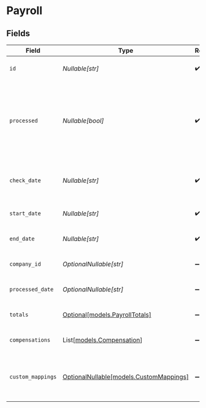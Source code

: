 # Payroll


## Fields

| Field                                                                                                       | Type                                                                                                        | Required                                                                                                    | Description                                                                                                 | Example                                                                                                     |
| ----------------------------------------------------------------------------------------------------------- | ----------------------------------------------------------------------------------------------------------- | ----------------------------------------------------------------------------------------------------------- | ----------------------------------------------------------------------------------------------------------- | ----------------------------------------------------------------------------------------------------------- |
| `id`                                                                                                        | *Nullable[str]*                                                                                             | :heavy_check_mark:                                                                                          | A unique identifier for an object.                                                                          | 12345                                                                                                       |
| `processed`                                                                                                 | *Nullable[bool]*                                                                                            | :heavy_check_mark:                                                                                          | Whether or not the payroll has been successfully processed. Note that processed payrolls cannot be updated. | false                                                                                                       |
| `check_date`                                                                                                | *Nullable[str]*                                                                                             | :heavy_check_mark:                                                                                          | The date on which employees will be paid for the payroll.                                                   | 2022-04-08                                                                                                  |
| `start_date`                                                                                                | *Nullable[str]*                                                                                             | :heavy_check_mark:                                                                                          | The start date, inclusive, of the pay period.                                                               | 2022-04-08                                                                                                  |
| `end_date`                                                                                                  | *Nullable[str]*                                                                                             | :heavy_check_mark:                                                                                          | The end date, inclusive, of the pay period.                                                                 | 2022-04-21                                                                                                  |
| `company_id`                                                                                                | *OptionalNullable[str]*                                                                                     | :heavy_minus_sign:                                                                                          | The unique identifier of the company.                                                                       | 23456                                                                                                       |
| `processed_date`                                                                                            | *OptionalNullable[str]*                                                                                     | :heavy_minus_sign:                                                                                          | The date the payroll was processed.                                                                         | 2022-04-08                                                                                                  |
| `totals`                                                                                                    | [Optional[models.PayrollTotals]](../models/payrolltotals.md)                                                | :heavy_minus_sign:                                                                                          | The overview of the payroll totals.                                                                         |                                                                                                             |
| `compensations`                                                                                             | List[[models.Compensation](../models/compensation.md)]                                                      | :heavy_minus_sign:                                                                                          | An array of compensations for the payroll.                                                                  |                                                                                                             |
| `custom_mappings`                                                                                           | [OptionalNullable[models.CustomMappings]](../models/custommappings.md)                                      | :heavy_minus_sign:                                                                                          | When custom mappings are configured on the resource, the result is included here.                           |                                                                                                             |